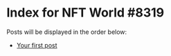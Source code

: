 # Index for NFT World #8319
Posts will be displayed in the order below:

- [Your first post](./001-first.md)

